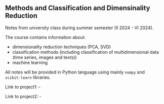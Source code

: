 ## Methods and Classification and Dimensinality Reduction

Notes from university class during summer semester (II 2024 - VI 2024). 

The course contains information about:
* dimensionality reduction techniques (PCA, SVD)
* classification methods (including classification of multidimensional data (time series, images and texts))
* machine learning

All notes will be provided in Python language using mainly `numpy` and `scikit-learn` libraries. 

Link to project1: -

Link to project2: -
